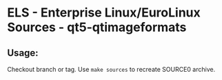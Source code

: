 # ELS - Enterprise Linux/EuroLinux Sources - qt5-qtimageformats
 
## Usage:
  Checkout branch or tag. Use `make sources` to recreate  SOURCE0 archive.
